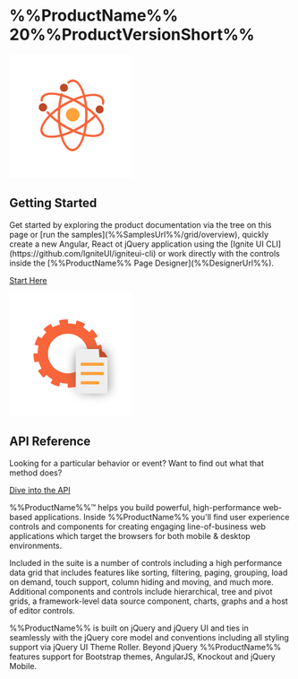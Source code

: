 ﻿<!--
|metadata|
{
    "fileName": "home-page",
    "controlName": "",
    "tags": []
}
|metadata|
-->

# %%ProductName%% 20%%ProductVersionShort%%

<div class="row">
<div class="col-sm-6 landing-col landing-start">

![Getting Started](images/images/landing-start.png "Getting Started")

<h2>Getting Started</h2>
<p>Get started by exploring the product documentation via the tree on this page or [run the samples](%%SamplesUrl%%/grid/overview), quickly create a new Angular, React ot jQuery application using the [Ignite UI CLI](https://github.com/IgniteUI/igniteui-cli) or work directly with the controls inside the [%%ProductName%% Page Designer](%%DesignerUrl%%).</p>
<a href="Getting-Started.html" class="landing-btn landing-btn-primary" target="_blank">Start Here</a>

</div>
<div class="col-sm-6 landing-col landing-api">

![API Documentation](images/images/landing-api-docs.png "API Documentation")
<h2>API Reference</h2>
<p>Looking for a particular behavior or event? Want to find out what that method does?</p>
<a href="%%jQueryApiUrl%%" class="landing-btn" target="_blank">Dive into the API</a>

</div>
</div>

%%ProductName%%™ helps you build powerful, high-performance web-based applications. Inside %%ProductName%% you'll find user experience controls and components for creating engaging line-of-business web applications which target the browsers for both mobile & desktop environments.

Included in the suite is a number of controls including a high performance data grid that includes features like sorting, filtering, paging, grouping, load on demand, touch support, column hiding and moving, and much more. Additional components and controls include hierarchical, tree and pivot grids, a framework-level data source component, charts, graphs and a host of editor controls.

%%ProductName%% is built on jQuery and jQuery UI and ties in seamlessly with the jQuery core model and conventions including all styling support via jQuery UI Theme Roller. Beyond jQuery %%ProductName%% features support for Bootstrap themes, AngularJS, Knockout and jQuery Mobile.
